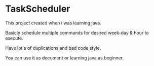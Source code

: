 # TaskScheduler

This project created when i was learning java.

Basicly schedule multiple commands for desired week-day & hour to execute.

Have lot's of duplications and bad code style.

You can use it as document or learning java as beginner.
